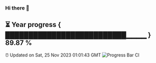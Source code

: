### Hi there 👋
⏳ Year progress { ██████████████████████████▁▁▁▁ } 89.87 %
---
⏰ Updated on Sat, 25 Nov 2023 01:01:43 GMT
![Progress Bar CI](https://github.com/liununu/liununu/workflows/Progress%20Bar%20CI/badge.svg)
